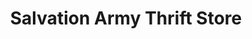 ---
title: "Salvation Army Thrift Store"
url: /boone/salvation-army-thrift-store/
shop: Gebrauchtwaren
---